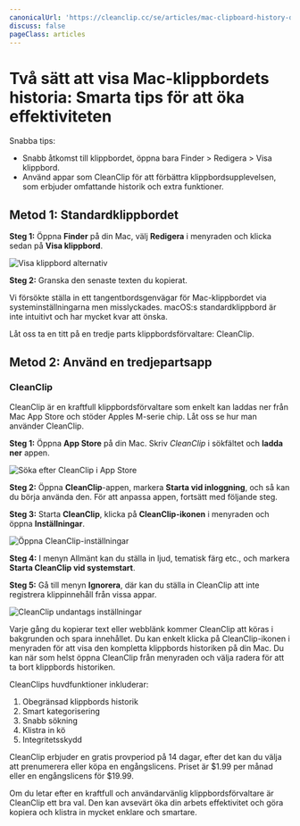 ```yaml
---
canonicalUrl: 'https://cleanclip.cc/se/articles/mac-clipboard-history-default-and-cleanclip'
discuss: false
pageClass: articles
---
```


# Två sätt att visa Mac-klippbordets historia: Smarta tips för att öka effektiviteten

Snabba tips:

* Snabb åtkomst till klippbordet, öppna bara Finder > Redigera > Visa klippbord.
* Använd appar som CleanClip för att förbättra klippbordsupplevelsen, som erbjuder omfattande historik och extra funktioner.

## Metod 1: Standardklippbordet

**Steg 1:** Öppna **Finder** på din Mac, välj **Redigera** i menyraden och klicka sedan på **Visa klippbord**.

![Visa klippbord alternativ](/images/blogs/view_macos_clipboard_step1.png)

**Steg 2:** Granska den senaste texten du kopierat.

Vi försökte ställa in ett tangentbordsgenvägar för Mac-klippbordet via systeminställningarna men misslyckades. macOS:s standardklippbord är inte intuitivt och har mycket kvar att önska.

Låt oss ta en titt på en tredje parts klippbordsförvaltare: CleanClip.

## Metod 2: Använd en tredjepartsapp

### CleanClip

CleanClip är en kraftfull klippbordsförvaltare som enkelt kan laddas ner från Mac App Store och stöder Apples M-serie chip. Låt oss se hur man använder CleanClip.

**Steg 1:** Öppna **App Store** på din Mac. Skriv _CleanClip_ i sökfältet och **ladda ner** appen.

![Söka efter CleanClip i App Store](/images/appstore_cleanclip.png)

**Steg 2:** Öppna **CleanClip**-appen, markera **Starta vid inloggning**, och så kan du börja använda den. För att anpassa appen, fortsätt med följande steg.

**Steg 3:** Starta **CleanClip**, klicka på **CleanClip-ikonen** i menyraden och öppna **Inställningar**.

![Öppna CleanClip-inställningar](/images/blogs/theme.png)

**Steg 4:** I menyn Allmänt kan du ställa in ljud, tematisk färg etc., och markera **Starta CleanClip vid systemstart**.

**Steg 5:** Gå till menyn **Ignorera**, där kan du ställa in CleanClip att inte registrera klippinnehåll från vissa appar.

![CleanClip undantags inställningar](/images/blogs/preferences-ignore.png)

Varje gång du kopierar text eller webblänk kommer CleanClip att köras i bakgrunden och spara innehållet. Du kan enkelt klicka på CleanClip-ikonen i menyraden för att visa den kompletta klippbords historiken på din Mac. Du kan när som helst öppna CleanClip från menyraden och välja radera för att ta bort klippbords historiken.

CleanClips huvdfunktioner inkluderar:

1. Obegränsad klippbords historik
2. Smart kategorisering
3. Snabb sökning
4. Klistra in kö
5. Integritetsskydd

CleanClip erbjuder en gratis provperiod på 14 dagar, efter det kan du välja att prenumerera eller köpa en engångslicens. Priset är $1.99 per månad eller en engångslicens för $19.99.

Om du letar efter en kraftfull och användarvänlig klippbordsförvaltare är CleanClip ett bra val. Den kan avsevärt öka din arbets effektivitet och göra kopiera och klistra in mycket enklare och smartare.

